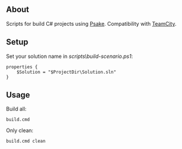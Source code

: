 ## About

Scripts for build C# projects using [Psake](https://github.com/psake/psake). Compatibility with [TeamCity](http://www.jetbrains.com/teamcity/).

## Setup

Set your solution name in *scripts\build-scenario.ps1*:

```
properties {
    $Solution = "$ProjectDir\Solution.sln"
}
```

## Usage

Build all:

```
build.cmd
```

Only clean:

```
build.cmd clean
```